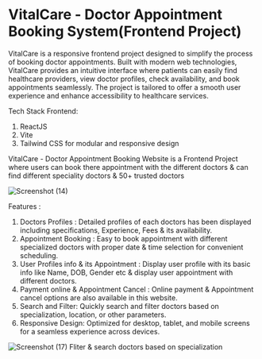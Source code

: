# VitalCare - Doctor Appointment Booking System(Frontend Project)

VitalCare is a responsive frontend project designed to simplify the process of booking doctor appointments. Built with modern web technologies, VitalCare provides an intuitive interface where patients can easily find healthcare providers, view doctor profiles, check availability, and book appointments seamlessly. The project is tailored to offer a smooth user experience and enhance accessibility to healthcare services.

Tech Stack
Frontend:
1) ReactJS
2) Vite
3) Tailwind CSS for modular and responsive design

VitalCare - Doctor Appointment Booking Website is a Frontend Project where users can book there appointment with the different doctors & can find different speciality doctors & 50+ trusted doctors 

![Screenshot (14)](https://github.com/user-attachments/assets/09cbd610-eb88-4ea7-bdd4-392f75837b6e)


Features :
1) Doctors Profiles : Detailed profiles of each doctors has been displayed including specifications, Experience, Fees & its availability.
2) Appointment Booking : Easy to book appointment with different specialized doctors with proper date & time selection for convenient scheduling.
3) User Profiles info & its Appointment : Display user profile with its basic info like Name, DOB, Gender etc & display user appointment with different doctors.
4) Payment online & Appointment Cancel : Online payment & Appointment cancel options are also available in this website.
5) Search and Filter: Quickly search and filter doctors based on specialization, location, or other parameters.
6) Responsive Design: Optimized for desktop, tablet, and mobile screens for a seamless experience across devices.

![Screenshot (17)](https://github.com/user-attachments/assets/8e71f3a4-bc5e-4858-aeb1-0bce259990ad)
Fliter & search doctors based on specialization



